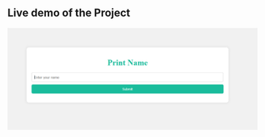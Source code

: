 ##  Live demo of the Project
![image alt](https://github.com/Quickercode12/Web-development-Project/blob/06c4cb6318e84bfeb3012516abc272da3148cdb1/Screenshot%202025-03-03%20180635.png)
